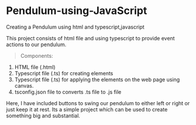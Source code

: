 # Pendulum-using-JavaScript
Creating a Pendulum using html and typescript,javascript

This project consists of html file and using typescript to provide event actions to our pendulum.

> Components:
1. HTML file (.html)
2. Typescript file (.ts) for creating elements
3. Typescript file (.ts) for applying the elements on the web page using canvas.
4. tsconfig.json file to converts .ts file to .js file

Here, I have included buttons to swing our pendulum to either left or right or just keep it at rest.
Its a simple project which can be used to create something big and substantial.
